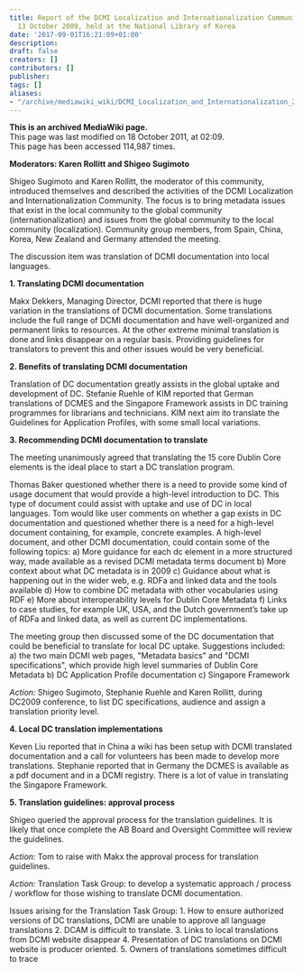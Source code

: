 ```yaml
---
title: Report of the DCMI Localization and Internationalization Community Meeting,
  13 October 2009, held at the National Library of Korea
date: '2017-09-01T16:21:09+01:00'
description: 
draft: false
creators: []
contributors: []
publisher: 
tags: []
aliases:
- "/archive/mediawiki_wiki/DCMI_Localization_and_Internationalization_2009-10-13_NLK.html"
---
```


 **This is an archived MediaWiki page.**  
This page was last modified on 18 October 2011, at 02:09.  
This page has been accessed 114,987 times.

**Moderators: Karen Rollitt and Shigeo Sugimoto**

Shigeo Sugimoto and Karen Rollitt, the moderator of this community, introduced themselves and described the activities of the DCMI Localization and Internationalization Community. The focus is to bring metadata issues that exist in the local community to the global community (internationalization) and issues from the global community to the local community (localization). Community group members, from Spain, China, Korea, New Zealand and Germany attended the meeting.

The discussion item was translation of DCMI documentation into local languages.

**1. Translating DCMI documentation**

Makx Dekkers, Managing Director, DCMI reported that there is huge variation in the translations of DCMI documentation. Some translations include the full range of DCMI documentation and have well-organized and permanent links to resources. At the other extreme minimal translation is done and links disappear on a regular basis. Providing guidelines for translators to prevent this and other issues would be very beneficial.

**2. Benefits of translating DCMI documentation**

Translation of DC documentation greatly assists in the global uptake and development of DC. Stefanie Ruehle of KIM reported that German translations of DCMES and the Singapore Framework assists in DC training programmes for librarians and technicians. KIM next aim ito translate the Guidelines for Application Profiles, with some small local variations.

**3. Recommending DCMI documentation to translate**

The meeting unanimously agreed that translating the 15 core Dublin Core elements is the ideal place to start a DC translation program.

Thomas Baker questioned whether there is a need to provide some kind of usage document that would provide a high-level introduction to DC. This type of document could assist with uptake and use of DC in local languages. Tom would like user comments on whether a gap exists in DC documentation and questioned whether there is a need for a high-level document containing, for example, concrete examples. A high-level document, and other DCMI documentation, could contain some of the following topics: a) More guidance for each dc element in a more structured way, made available as a revised DCMI metadata terms document b) More context about what DC metadata is in 2009 c) Guidance about what is happening out in the wider web, e.g. RDFa and linked data and the tools available d) How to combine DC metadata with other vocabularies using RDF e) More about interoperability levels for Dublin Core Metadata f) Links to case studies, for example UK, USA, and the Dutch government’s take up of RDFa and linked data, as well as current DC implementations.

The meeting group then discussed some of the DC documentation that could be beneficial to translate for local DC uptake. Suggestions included: a) the two main DCMI web pages, "Metadata basics" and "DCMI specifications", which provide high level summaries of Dublin Core Metadata b) DC Application Profile documentation c) Singapore Framework

_Action:_ Shigeo Sugimoto, Stephanie Ruehle and Karen Rollitt, during DC2009 conference, to list DC specifications, audience and assign a translation priority level.

**4. Local DC translation implementations**

Keven Liu reported that in China a wiki has been setup with DCMI translated documentation and a call for volunteers has been made to develop more translations. Stephanie reported that in Germany the DCMES is available as a pdf document and in a DCMI registry. There is a lot of value in translating the Singapore Framework.

**5. Translation guidelines: approval process**

Shigeo queried the approval process for the translation guidelines. It is likely that once complete the AB Board and Oversight Committee will review the guidelines.

_Action:_ Tom to raise with Makx the approval process for translation guidelines.

_Action:_ Translation Task Group: to develop a systematic approach / process / workflow for those wishing to translate DCMI documentation.

Issues arising for the Translation Task Group: 1. How to ensure authorized versions of DC translations, DCMI are unable to approve all language translations 2. DCAM is difficult to translate. 3. Links to local translations from DCMI website disappear 4. Presentation of DC translations on DCMI website is producer oriented. 5. Owners of translations sometimes difficult to trace

